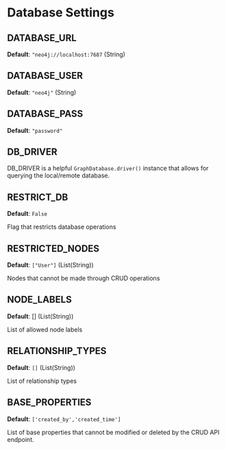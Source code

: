 # Database Settings

## DATABASE_URL
**Default**: `"neo4j://localhost:7687` (String)

## DATABASE_USER
**Default**: `"neo4j"` (String)

## DATABASE_PASS
**Default**: `"password"`

## DB_DRIVER
DB_DRIVER is a helpful `GraphDatabase.driver()` instance that allows for querying the local/remote database.

## RESTRICT_DB
**Default**: `False`

Flag that restricts database operations

## RESTRICTED_NODES
**Default**: `["User"]` (List(String))

Nodes that cannot be made through CRUD operations

## NODE_LABELS
**Default**: [] (List(String))

List of allowed node labels

## RELATIONSHIP_TYPES
**Default**: `[]` (List(String))

List of relationship types

## BASE_PROPERTIES 
**Default**: `['created_by','created_time']`

List of base properties that cannot be modified or deleted by the CRUD API endpoint.